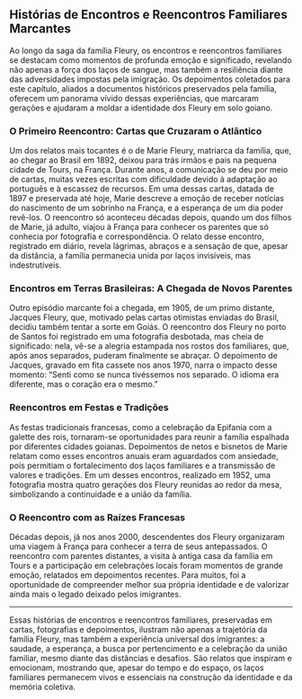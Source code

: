 ## Histórias de Encontros e Reencontros Familiares Marcantes

Ao longo da saga da família Fleury, os encontros e reencontros familiares se destacam como momentos de profunda emoção e significado, revelando não apenas a força dos laços de sangue, mas também a resiliência diante das adversidades impostas pela imigração. Os depoimentos coletados para este capítulo, aliados a documentos históricos preservados pela família, oferecem um panorama vívido dessas experiências, que marcaram gerações e ajudaram a moldar a identidade dos Fleury em solo goiano.

### O Primeiro Reencontro: Cartas que Cruzaram o Atlântico

Um dos relatos mais tocantes é o de Marie Fleury, matriarca da família, que, ao chegar ao Brasil em 1892, deixou para trás irmãos e pais na pequena cidade de Tours, na França. Durante anos, a comunicação se deu por meio de cartas, muitas vezes escritas com dificuldade devido à adaptação ao português e à escassez de recursos. Em uma dessas cartas, datada de 1897 e preservada até hoje, Marie descreve a emoção de receber notícias do nascimento de um sobrinho na França, e a esperança de um dia poder revê-los. O reencontro só aconteceu décadas depois, quando um dos filhos de Marie, já adulto, viajou à França para conhecer os parentes que só conhecia por fotografia e correspondência. O relato desse encontro, registrado em diário, revela lágrimas, abraços e a sensação de que, apesar da distância, a família permanecia unida por laços invisíveis, mas indestrutíveis.

### Encontros em Terras Brasileiras: A Chegada de Novos Parentes

Outro episódio marcante foi a chegada, em 1905, de um primo distante, Jacques Fleury, que, motivado pelas cartas otimistas enviadas do Brasil, decidiu também tentar a sorte em Goiás. O reencontro dos Fleury no porto de Santos foi registrado em uma fotografia desbotada, mas cheia de significado: nela, vê-se a alegria estampada nos rostos dos familiares, que, após anos separados, puderam finalmente se abraçar. O depoimento de Jacques, gravado em fita cassete nos anos 1970, narra o impacto desse momento: “Senti como se nunca tivéssemos nos separado. O idioma era diferente, mas o coração era o mesmo.”

### Reencontros em Festas e Tradições

As festas tradicionais francesas, como a celebração da Epifania com a galette des rois, tornaram-se oportunidades para reunir a família espalhada por diferentes cidades goianas. Depoimentos de netos e bisnetos de Marie relatam como esses encontros anuais eram aguardados com ansiedade, pois permitiam o fortalecimento dos laços familiares e a transmissão de valores e tradições. Em um desses encontros, realizado em 1952, uma fotografia mostra quatro gerações dos Fleury reunidas ao redor da mesa, simbolizando a continuidade e a união da família.

### O Reencontro com as Raízes Francesas

Décadas depois, já nos anos 2000, descendentes dos Fleury organizaram uma viagem à França para conhecer a terra de seus antepassados. O reencontro com parentes distantes, a visita à antiga casa da família em Tours e a participação em celebrações locais foram momentos de grande emoção, relatados em depoimentos recentes. Para muitos, foi a oportunidade de compreender melhor sua própria identidade e de valorizar ainda mais o legado deixado pelos imigrantes.

---

Essas histórias de encontros e reencontros familiares, preservadas em cartas, fotografias e depoimentos, ilustram não apenas a trajetória da família Fleury, mas também a experiência universal dos imigrantes: a saudade, a esperança, a busca por pertencimento e a celebração da união familiar, mesmo diante das distâncias e desafios. São relatos que inspiram e emocionam, mostrando que, apesar do tempo e do espaço, os laços familiares permanecem vivos e essenciais na construção da identidade e da memória coletiva.